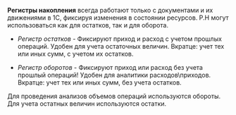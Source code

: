 **Регистры накопления** всегда работают только с документами и их движениями в 1С, фиксируя изменения в состоянии ресурсов. Р.Н могут использоваться как для остатков, так и для оборота.

- *Регистр остатков* - Фиксируют приход и расход с учетом прошлых операций. Удобен для учета остаточных величин. Вкратце: учет тех или иных сумм, с учетом их остатков.
  
- *Регистр оборотов* - Фиксируют приход или расход без учета прошлый операций! Удобен для аналитики расходов\приходов. Вкратце: учет тех или иных сумм, без учета остатков. 

Для проведения анализов объемов операций используются обороты.
Для учета остатных величин используются остатки.